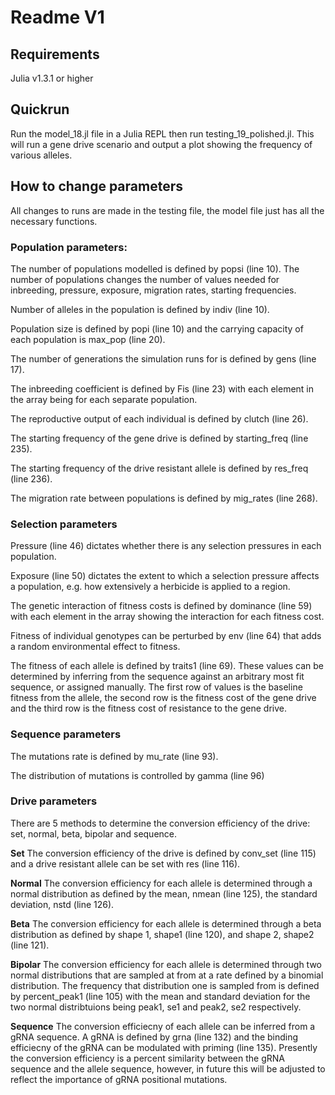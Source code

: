 # Readme V1

## Requirements
Julia v1.3.1 or higher


## Quickrun
Run the model_18.jl file in a Julia REPL then run testing_19_polished.jl.
This will run a gene drive scenario and output a plot showing the frequency of various alleles.


## How to change parameters
All changes to runs are made in the testing file, the model file just has all the necessary functions.

### Population parameters:

The number of populations modelled is defined by popsi (line 10). The number of populations changes the number of values needed for inbreeding, pressure, exposure, migration rates, starting frequencies.

Number of alleles in the population is defined by indiv (line 10).

Population size is defined by popi (line 10) and the carrying capacity of each population is max_pop (line 20).

The number of generations the simulation runs for is defined by gens (line 17).

The inbreeding coefficient is defined by Fis (line 23) with each element in the array being for each separate population.

The reproductive output of each individual is defined by clutch (line 26).

The starting frequency of the gene drive is defined by starting_freq (line 235).

The starting frequency of the drive resistant allele is defined by res_freq (line 236).

The migration rate between populations is defined by mig_rates (line 268).



### Selection parameters
Pressure (line 46) dictates whether there is any selection pressures in each population.

Exposure (line 50) dictates the extent to which a selection pressure affects a population, e.g. how extensively a herbicide is applied to a region.

The genetic interaction of fitness costs is defined by dominance (line 59) with each element in the array showing the interaction for each fitness cost.

Fitness of individual genotypes can be perturbed by env (line 64) that adds a random environmental effect to fitness.

The fitness of each allele is defined by traits1 (line 69). These values can be determined by inferring from the sequence against an arbitrary most fit sequence, or assigned manually. The first row of values is the baseline fitness from the allele, the second row is the fitness cost of the gene drive and the third row is the fitness cost of resistance to the gene drive.

### Sequence parameters
The mutations rate is defined by mu_rate (line 93).

The distribution of mutations is controlled by gamma (line 96)

### Drive parameters

There are 5 methods to determine the conversion efficiency of the drive: set, normal, beta, bipolar and sequence.

**Set**
The conversion efficiency of the drive is defined by conv_set (line 115) and a drive resistant allele can be set with res (line 116).

**Normal**
The conversion efficiency for each allele is determined through a normal distribution as defined by the mean, nmean (line 125), the standard deviation, nstd (line 126).

**Beta**
The conversion efficiency for each allele is determined through a beta distribution as defined by shape 1, shape1 (line 120), and shape 2, shape2 (line 121).

**Bipolar**
The conversion efficiency for each allele is determined through two normal distributions that are sampled at from at a rate defined by a binomial distribution. The frequency that distribution one is sampled from is defined by percent_peak1 (line 105) with the mean and standard deviation for the two normal distribtuions being peak1, se1 and peak2, se2 respectively.

**Sequence**
The conversion efficiecny of each allele can be inferred from a gRNA sequence. A gRNA is defined by grna (line 132) and the binding efficiecny of the gRNA can be modulated with priming (line 135). Presently the conversion efficiency is a percent similarity between the gRNA sequence and the allele sequence, however, in future this will be adjusted to reflect the importance of gRNA positional mutations.


